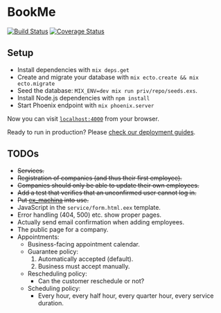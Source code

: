 # BookMe

[![Build Status](https://travis-ci.org/sveittir-finnar/book-me.svg?branch=master)](https://travis-ci.org/sveittir-finnar/book-me)
[![Coverage Status](https://coveralls.io/repos/github/sveittir-finnar/book-me/badge.svg?branch=master)](https://coveralls.io/github/sveittir-finnar/book-me?branch=master)

## Setup

  * Install dependencies with `mix deps.get`
  * Create and migrate your database with `mix ecto.create && mix ecto.migrate`
  * Seed the database: `MIX_ENV=dev mix run priv/repo/seeds.exs`.
  * Install Node.js dependencies with `npm install`
  * Start Phoenix endpoint with `mix phoenix.server`

Now you can visit [`localhost:4000`](http://localhost:4000) from your browser.

Ready to run in production? Please [check our deployment guides](http://www.phoenixframework.org/docs/deployment).

## TODOs

* ~~Services.~~
* ~~Registration of companies (and thus their first employee).~~
* ~~Companies should only be able to update their own employees.~~
* ~~Add a test that verifies that an unconfirmed user cannot log in.~~
* ~~Put [ex_machina](https://github.com/thoughtbot/ex_machina) into use.~~
* JavaScript in the `service/form.html.eex` template.
* Error handling (404, 500) etc. show proper pages.
* Actually send email confirmation when adding employees.
* The public page for a company.
* Appointments:
  * Business-facing appointment calendar.
  * Guarantee policy:
    1. Automatically accepted (default).
    2. Business must accept manually.
  * Rescheduling policy:
    * Can the customer reschedule or not?
  * Scheduling policy:
    * Every hour, every half hour, every quarter hour, every service duration.
